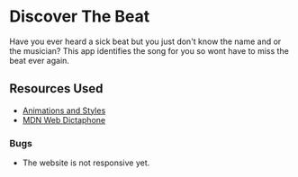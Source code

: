 # Discover The Beat
Have you ever heard a sick beat but you just don't know the name and or the musician?
This app identifies the song for you so wont have to miss the beat ever again.

## Resources Used
*    [Animations and Styles](http://tobiasahlin.com/)
*    [MDN Web Dictaphone](https://github.com/mdn/web-dictaphone)

### Bugs

* The website is not responsive yet.
